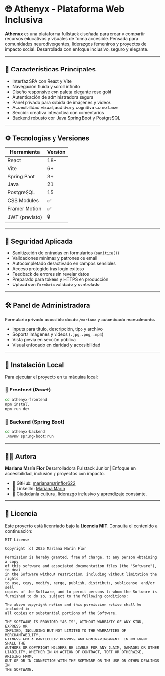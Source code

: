 # 🌐 Athenyx - Plataforma Web Inclusiva

**Athenyx** es una plataforma fullstack diseñada para crear y compartir recursos educativos y visuales de forma accesible. Pensada para comunidades neurodivergentes, liderazgos femeninos y proyectos de impacto social. Desarrollada con enfoque inclusivo, seguro y elegante.

---

## 🚀 Características Principales

* Interfaz SPA con React y Vite
* Navegación fluida y scroll infinito
* Diseño responsive con paleta elegante rose gold
* Autenticación de administradora segura
* Panel privado para subida de imágenes y videos
* Accesibilidad visual, auditiva y cognitiva como base
* Sección creativa interactiva con comentarios
* Backend robusto con Java Spring Boot y PostgreSQL

---

## ⚙️ Tecnologías y Versiones

| Herramienta    | Versión |
| -------------- | ------- |
| React          | 18+     |
| Vite           | 6+      |
| Spring Boot    | 3+      |
| Java           | 21      |
| PostgreSQL     | 15      |
| CSS Modules    | ✅       |
| Framer Motion  | ✅       |
| JWT (previsto) | 🔒      |

---

## 🔐 Seguridad Aplicada

* Sanitización de entradas en formularios (`sanitize()`)
* Validaciones mínimas y patrones de email
* Autocompletado desactivado en campos sensibles
* Acceso protegido tras login exitoso
* Feedback de errores sin revelar datos
* Preparado para tokens y HTTPS en producción
* Upload con `FormData` validado y controlado

---

## 🛠️ Panel de Administradora

Formulario privado accesible desde `/mariana` y autenticado manualmente.

* Inputs para título, descripción, tipo y archivo
* Soporta imágenes y videos (`.jpg`, `.png`, `.mp4`)
* Vista previa en sección pública
* Visual enfocado en claridad y accesibilidad

---

## 🧩 Instalación Local

Para ejecutar el proyecto en tu máquina local:

### 🔧 Frontend (React)

```bash
cd athenyx-frontend
npm install
npm run dev
```

### 🔧 Backend (Spring Boot)

```bash
cd athenyx-backend
./mvnw spring-boot:run
```

---

## 👨‍💼 Autora

**Mariana Marín Flor**
Desarrolladora Fullstack Junior | Enfoque en accesibilidad, inclusión y proyectos con impacto.

* 👩 GitHub: [marianamarinflor622](https://github.com/marianamarinflor622)
* 💼 LinkedIn: [Mariana Marín](https://www.linkedin.com/in/mariana-marin-1b6268348/)
* 📌 Ciudadanía cultural, liderazgo inclusivo y aprendizaje constante.

---

## 📄 Licencia

Este proyecto está licenciado bajo la **Licencia MIT**. Consulta el contenido a continuación:

```
MIT License

Copyright (c) 2025 Mariana Marín Flor

Permission is hereby granted, free of charge, to any person obtaining a copy
of this software and associated documentation files (the "Software"), to deal
in the Software without restriction, including without limitation the rights
to use, copy, modify, merge, publish, distribute, sublicense, and/or sell
copies of the Software, and to permit persons to whom the Software is
furnished to do so, subject to the following conditions:

The above copyright notice and this permission notice shall be included in
all copies or substantial portions of the Software.

THE SOFTWARE IS PROVIDED "AS IS", WITHOUT WARRANTY OF ANY KIND, EXPRESS OR
IMPLIED, INCLUDING BUT NOT LIMITED TO THE WARRANTIES OF MERCHANTABILITY,
FITNESS FOR A PARTICULAR PURPOSE AND NONINFRINGEMENT. IN NO EVENT SHALL THE
AUTHORS OR COPYRIGHT HOLDERS BE LIABLE FOR ANY CLAIM, DAMAGES OR OTHER
LIABILITY, WHETHER IN AN ACTION OF CONTRACT, TORT OR OTHERWISE, ARISING FROM,
OUT OF OR IN CONNECTION WITH THE SOFTWARE OR THE USE OR OTHER DEALINGS IN
THE SOFTWARE.
```
